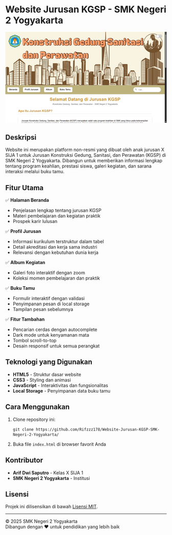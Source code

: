 # Website Jurusan KGSP - SMK Negeri 2 Yogyakarta

![Website Preview](images/Screenshot-344.png)

## Deskripsi

Website ini merupakan platform non-resmi yang dibuat oleh anak jurusan X SIJA 1 untuk Jurusan Konstruksi Gedung, Sanitasi, dan Perawatan (KGSP) di SMK Negeri 2 Yogyakarta. Dibangun untuk memberikan informasi lengkap tentang program keahlian, prestasi siswa, galeri kegiatan, dan sarana interaksi melalui buku tamu.

## Fitur Utama

✅ **Halaman Beranda**  
- Penjelasan lengkap tentang jurusan KGSP  
- Materi pembelajaran dan kegiatan praktik  
- Prospek karir lulusan  

✅ **Profil Jurusan**  
- Informasi kurikulum terstruktur dalam tabel  
- Detail akreditasi dan kerja sama industri  
- Relevansi dengan kebutuhan dunia kerja  

✅ **Album Kegiatan**  
- Galeri foto interaktif dengan zoom  
- Koleksi momen pembelajaran dan praktik  

✅ **Buku Tamu**  
- Formulir interaktif dengan validasi  
- Penyimpanan pesan di local storage  
- Tampilan pesan sebelumnya  

✅ **Fitur Tambahan**  
- Pencarian cerdas dengan autocomplete  
- Dark mode untuk kenyamanan mata  
- Tombol scroll-to-top  
- Desain responsif untuk semua perangkat  

## Teknologi yang Digunakan

- **HTML5** - Struktur dasar website  
- **CSS3** - Styling dan animasi  
- **JavaScript** - Interaktivitas dan fungsionalitas  
- **Local Storage** - Penyimpanan data buku tamu  

## Cara Menggunakan

1. Clone repository ini:
   ```
   git clone https://github.com/Rifzzz178/Website-Jurusan-KGSP-SMK-Negeri-2-Yogyakarta/
   ```
2. Buka file `index.html` di browser favorit Anda

## Kontributor

- **Arif Dwi Saputro** - Kelas X SIJA 1  
- **SMK Negeri 2 Yogyakarta** - Institusi  

## Lisensi

Projek ini dilisensikan di bawah [Lisensi MIT](LICENSE).

---

© 2025 SMK Negeri 2 Yogyakarta  
Dibangun dengan ❤️ untuk pendidikan yang lebih baik
